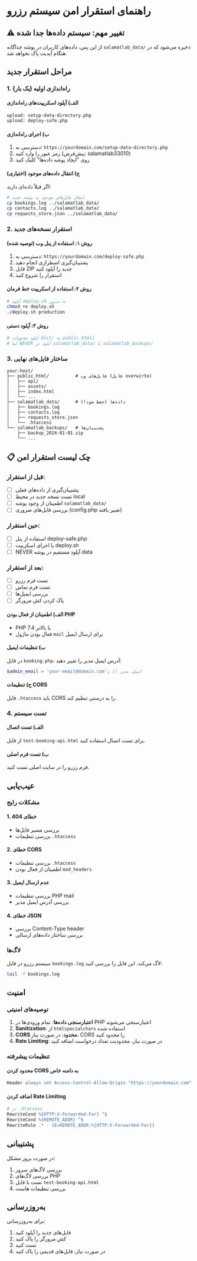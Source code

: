 # راهنمای استقرار امن سیستم رزرو

## ⚠️ تغییر مهم: سیستم داده‌ها جدا شده

از این پس، داده‌های کاربران در پوشه جداگانه `salamatlab_data/` ذخیره می‌شود که در هنگام آپدیت پاک نخواهد شد.

## مراحل استقرار جدید

### 1. راه‌اندازی اولیه (یک بار)

#### الف) آپلود اسکریپت‌های راه‌اندازی
```bash
upload: setup-data-directory.php
upload: deploy-safe.php
```

#### ب) اجرای راه‌اندازی
1. دسترسی به: `https://yourdomain.com/setup-data-directory.php`
2. رمز عبور را وارد کنید (پیش‌فرض: salamatlab33010)
3. روی "ایجاد پوشه داده‌ها" کلیک کنید

#### ج) انتقال داده‌های موجود (اختیاری)
اگر قبلاً داده‌ای دارید:
```bash
# انتقال فایل‌های موجود به پوشه جدید
cp bookings.log ../salamatlab_data/
cp contacts.log ../salamatlab_data/
cp requests_store.json ../salamatlab_data/
```

### 2. استقرار نسخه‌های جدید

#### روش ۱: استفاده از پنل وب (توصیه شده)
1. دسترسی به: `https://yourdomain.com/deploy-safe.php`
2. پشتیبان‌گیری اضطراری انجام دهید
3. فایل ZIP جدید را آپلود کنید
4. استقرار را شروع کنید

#### روش ۲: استفاده از اسکریپت خط فرمان
```bash
# آپلود deploy.sh به سرور
chmod +x deploy.sh
./deploy.sh production
```

#### روش ۳: آپلود دستی
```bash
# آپلود محتویات dist/ به public_html/
# اما NEVER آپلود در salamatlab_data/ یا salamatlab_backups/
```

### 3. ساختار فایل‌های نهایی

```
your-host/
├── public_html/          # فایل‌های وب (قابل overwirte)
│   ├── api/
│   ├── assets/
│   ├── index.html
│   └── ...
├── salamatlab_data/      # داده‌ها (حفظ شود!)
│   ├── bookings.log
│   ├── contacts.log
│   ├── requests_store.json
│   └── .htaccess
└── salamatlab_backups/   # پشتیبان‌ها
    ├── backup_2024-01-01.zip
    └── ...
```

## 📋 چک لیست استقرار امن

### قبل از استقرار:
- [ ] پشتیبان‌گیری از داده‌های فعلی
- [ ] تست نسخه جدید در محیط local
- [ ] اطمینان از وجود پوشه `salamatlab_data/`
- [ ] بررسی فایل‌های ضروری (config.php تغییر یافته)

### حین استقرار:
- [ ] استفاده از پنل deploy-safe.php
- [ ] یا اجرای اسکریپت deploy.sh
- [ ] NEVER آپلود مستقیم در پوشه data

### بعد از استقرار:
- [ ] تست فرم رزرو
- [ ] تست فرم تماس
- [ ] بررسی ایمیل‌ها
- [ ] پاک کردن کش مرورگر

#### الف) اطمینان از فعال بودن PHP
- PHP 7.4 یا بالاتر
- فعال بودن ماژول `mail` برای ارسال ایمیل

#### ب) تنظیمات ایمیل
در فایل `booking.php`، آدرس ایمیل مدیر را تغییر دهید:

```php
$admin_email = 'your-email@domain.com'; // ایمیل مدیر
```

#### ج) تنظیمات CORS
فایل `.htaccess` باید CORS را به درستی تنظیم کند.

### 4. تست سیستم

#### الف) تست اتصال
از فایل `test-booking-api.html` برای تست اتصال استفاده کنید.

#### ب) تست فرم اصلی
فرم رزرو را در سایت اصلی تست کنید.

## عیب‌یابی

### مشکلات رایج

#### 1. خطای 404
- بررسی مسیر فایل‌ها
- بررسی تنظیمات `.htaccess`

#### 2. خطای CORS
- بررسی تنظیمات `.htaccess`
- اطمینان از فعال بودن `mod_headers`

#### 3. عدم ارسال ایمیل
- بررسی تنظیمات PHP mail
- بررسی آدرس ایمیل مدیر

#### 4. خطای JSON
- بررسی Content-Type header
- بررسی ساختار داده‌های ارسالی

### لاگ‌ها

سیستم رزرو در فایل `bookings.log` لاگ می‌کند. این فایل را بررسی کنید:

```bash
tail -f bookings.log
```

## امنیت

### توصیه‌های امنیتی

1. **اعتبارسنجی داده‌ها**: تمام ورودی‌ها در PHP اعتبارسنجی می‌شوند
2. **Sanitization**: از `htmlspecialchars` استفاده شده
3. **CORS محدود**: در صورت نیاز، CORS را محدود کنید
4. **Rate Limiting**: در صورت نیاز، محدودیت تعداد درخواست اضافه کنید

### تنظیمات پیشرفته

#### محدود کردن CORS به دامنه خاص
```apache
Header always set Access-Control-Allow-Origin "https://yourdomain.com"
```

#### اضافه کردن Rate Limiting
```apache
# در .htaccess
RewriteCond %{HTTP:X-Forwarded-For} ^$
RewriteCond %{REMOTE_ADDR} ^$
RewriteRule .* - [E=REMOTE_ADDR:%{HTTP:X-Forwarded-For}]
```

## پشتیبانی

در صورت بروز مشکل:

1. بررسی لاگ‌های سرور
2. بررسی لاگ‌های PHP
3. تست با فایل `test-booking-api.html`
4. بررسی تنظیمات هاست

## به‌روزرسانی

برای به‌روزرسانی:

1. فایل‌های جدید را آپلود کنید
2. کش مرورگر را پاک کنید
3. تست کنید
4. در صورت نیاز، فایل‌های قدیمی را پاک کنید
